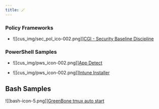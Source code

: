 ```yaml
---
title: 🪄
---
```

### Policy Frameworks
- ![[cus_img/sec_pol_ico-002.png]][CGI - Security Baseline Discipline](Policy%20Frameworks/CGI%20-%20Security%20Baseline%20Discipline)

### PowerShell Samples
- ![[cus_img/pws_icon-002.png]][App Detect](PowerShell_Public/PWS_Detect_installed_app.md)
* ![[cus_img/pws_icon-002.png]][Intune Installer](PowerShell_Public/InTune%20Installer%20Script)

## Bash Samples
![[bash-icon-5.png]][GreenBone tmux auto start]()

<!----### Troubleshooting
 🚧 [Troubleshooting and FAQ](notes/troubleshooting.md)
- 🐛 [Submit an Issue](https://github.com/jackyzha0/quartz/issues)
- 👀 [Discord Community](https://discord.gg/cRFFHYye7t)--->
